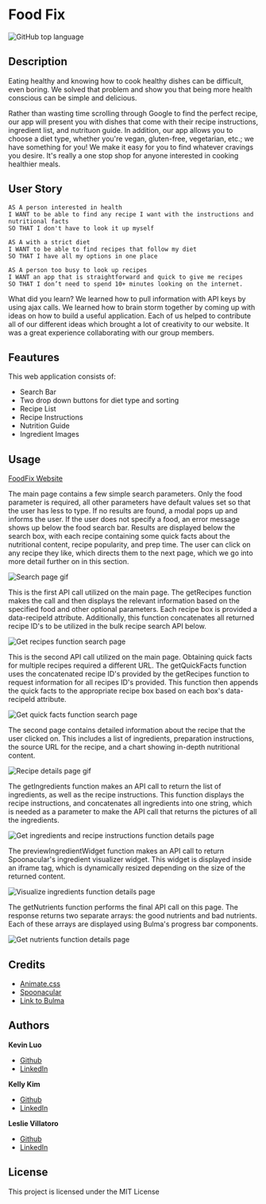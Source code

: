 # Food Fix
![GitHub top language](https://img.shields.io/github/languages/top/kev-luo/FoodFix)

## Description

Eating healthy and knowing how to cook healthy dishes can be difficult, even boring. We solved that problem and show you that being more health conscious can be simple and delicious.

Rather than wasting time scrolling through Google to find the perfect recipe, our app will present you with dishes that come with their recipe instructions, ingredient list, and nutrituon guide. In addition, our app allows you to choose a diet type, whether you're vegan, gluten-free, vegetarian, etc.; we have something for you! We make it easy for you to find whatever cravings you desire. It's really a one stop shop for anyone interested in cooking healthier meals. 

## User Story
    AS A person interested in health
    I WANT to be able to find any recipe I want with the instructions and nutritional facts 
    SO THAT I don't have to look it up myself

    AS A with a strict diet
    I WANT to be able to find recipes that follow my diet
    SO THAT I have all my options in one place

    AS A person too busy to look up recipes
    I WANT an app that is straightforward and quick to give me recipes 
    SO THAT I don’t need to spend 10+ minutes looking on the internet.


What did you learn?
We learned how to pull information with API keys by using ajax calls. We learned how to brain storm together by coming up with ideas on how to build a useful application. Each of us helped to contribute all of our different ideas which brought a lot of creativity to our website. It was a great experience collaborating with our group members.


## Feautures
This web application consists of: 
 - Search Bar
 - Two drop down buttons for diet type and sorting 
 - Recipe List
 - Recipe Instructions
 - Nutrition Guide
 - Ingredient Images

## Usage
[FoodFix Website](https://kev-luo.github.io/FoodFix/)

The main page contains a few simple search parameters. Only the food parameter is required, all other parameters have default values set so that the user has less to type. If no results are found, a modal pops up and informs the user. If the user does not specify a food, an error message shows up below the food search bar. Results are displayed below the search box, with each recipe containing some quick facts about the nutritional content, recipe popularity, and prep time. The user can click on any recipe they like, which directs them to the next page, which we go into more detail further on in this section.

![Search page gif](assets/gifs/searchPage.gif)

This is the first API call utilized on the main page. The getRecipes function makes the call and then displays the relevant information based on the specified food and other optional parameters. Each recipe box is provided a data-recipeId attribute. Additionally, this function concatenates all returned recipe ID's to be utilized in the bulk recipe search API below. 

![Get recipes function search page](assets/images/getRecipesFxn.PNG)

This is the second API call utilized on the main page. Obtaining quick facts for multiple recipes required a different URL. The getQuickFacts function uses the concatenated recipe ID's provided by the getRecipes function to request information for all recipes ID's provided. This function then appends the quick facts to the appropriate recipe box based on each box's data-recipeId attribute. 

![Get quick facts function search page](assets/images/getQuickFactsFxn.PNG)

The second page contains detailed information about the recipe that the user clicked on. This includes a list of ingredients, preparation instructions, the source URL for the recipe, and a chart showing in-depth nutritional content.

![Recipe details page gif](assets/gifs/recipeDetailsPage.gif)

The getIngredients function makes an API call to return the list of ingredients, as well as the recipe instructions. This function displays the recipe instructions, and concatenates all ingredients into one string, which is needed as a parameter to make the API call that returns the pictures of all the ingredients.

![Get ingredients and recipe instructions function details page](assets/images/getIngredients_RecipeInstructionsFxn.PNG)

The previewIngredientWidget function makes an API call to return Spoonacular's ingredient visualizer widget. This widget is displayed inside an iframe tag, which is dynamically resized depending on the size of the returned content.

![Visualize ingredients function details page](assets/images/ingredientsVisualizerFxn.PNG)

The getNutrients function performs the final API call on this page. The response returns two separate arrays: the good nutrients and bad nutrients. Each of these arrays are displayed using Bulma's progress bar components.

![Get nutrients function details page](assets/images/getNutrientsFxn.PNG)


## Credits
- [Animate.css](https://animate.style/)
- [Spoonacular](https://spoonacular.com/food-api)
- [Link to Bulma](https://bulma.io/)

## Authors
**Kevin Luo**
- [Github](https://github.com/kev-luo)
- [LinkedIn](www.linkedin.com/in/leslie-villatoro-a3632a1a3)

**Kelly Kim** 
- [Github](https://github.com/kellykim831)
- [LinkedIn](https://www.linkedin.com/in/realtorkellykim/)

**Leslie Villatoro**
- [Github](https://github.com/leslievill)
- [LinkedIn](www.linkedin.com/in/leslie-villatoro-a3632a1a3)




## License
This project is licensed under the MIT License 

